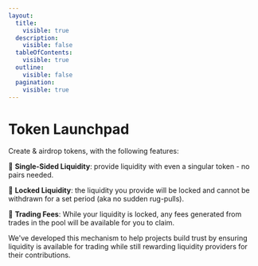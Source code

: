 ```yaml
---
layout:
  title:
    visible: true
  description:
    visible: false
  tableOfContents:
    visible: true
  outline:
    visible: false
  pagination:
    visible: true
---
```


# Token Launchpad

Create & airdrop tokens, with the following features:&#x20;

🔹 **Single-Sided Liquidity**: provide liquidity with even a singular token - no pairs needed.

🔹 **Locked Liquidity**: the liquidity you provide will be locked and cannot be withdrawn for a set period (aka no sudden rug-pulls).

🔹 **Trading Fees**: While your liquidity is locked, any fees generated from trades in the pool will be available for you to claim.

We've developed this mechanism to help projects build trust by ensuring liquidity is available for trading while still rewarding liquidity providers for their contributions.
